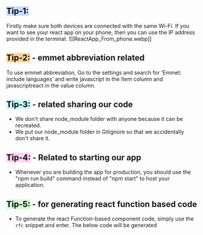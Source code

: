 ## <mark style="background: #ADCCFFA6;">Tip-1:</mark> 
Firstly make sure both devices are connected with the same Wi-Fi. If you want to see your react app on your phone, then you can use the IP address provided in the terminal.
![[ReactApp_From_phone.webp]]

## <mark style="background: #FFB86CA6;">Tip-2:</mark> - emmet abbreviation related
To use emmet abbreviation, Go to the settings and search for ‘Emmet: include languages’ and write javascript in the Item column and javascriptreact in the value column.

## <mark style="background: #ABF7F7A6;">Tip-3:</mark> - related sharing our code
- We don't share node_module folder with anyone because it can be recreated.
- We put our node_module folder in Gitignore so that we accidentally don't share it.

## <mark style="background: #FFB8EBA6;">Tip-4:</mark> - Related to starting our app
- Whenever you are building the app for production, you should use the "npm run build" command instead of "npm start" to host your application.

## <mark style="background: #BBFABBA6;">Tip-5:</mark> - for generating react function based code
- To generate the react Function-based component code, simply use the `rfc` snippet and enter. The below code will be generated

